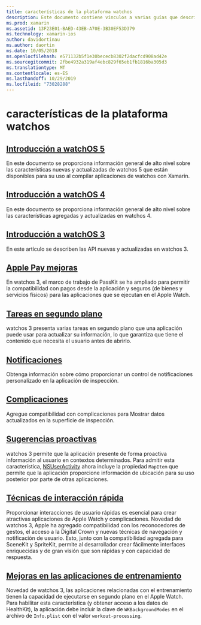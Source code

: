 ```yaml
---
title: características de la plataforma watchos
description: Este documento contiene vínculos a varias guías que describen características de la plataforma watchos como Apple Pay, notificaciones, complicaciones, sugerencias proactivas, aplicaciones de entrenamiento, etc.
ms.prod: xamarin
ms.assetid: 13F23E01-BAED-43EB-A70E-3B30EF53D379
ms.technology: xamarin-ios
author: davidortinau
ms.author: daortin
ms.date: 10/05/2018
ms.openlocfilehash: e571132b5f1e30bececb8302f2dacfcd908ad42e
ms.sourcegitcommit: 2fbe4932a319af4ebc829f65eb1fb1816ba305d3
ms.translationtype: MT
ms.contentlocale: es-ES
ms.lasthandoff: 10/29/2019
ms.locfileid: "73028288"
---
```

# <a name="watchos-platform-features"></a>características de la plataforma watchos

## <a name="introduction-to-watchos-5introduction-to-watchos5indexmd"></a>[Introducción a watchOS 5](introduction-to-watchos5/index.md)

En este documento se proporciona información general de alto nivel sobre las características nuevas y actualizadas de watchos 5 que están disponibles para su uso al compilar aplicaciones de watchos con Xamarin.

## <a name="introduction-to-watchos-4introduction-to-watchos4md"></a>[Introducción a watchOS 4](introduction-to-watchos4.md)

En este documento se proporciona información general de alto nivel sobre las características agregadas y actualizadas en watchos 4.

## <a name="introduction-to-watchos-3introduction-to-watchos3indexmd"></a>[Introducción a watchOS 3](introduction-to-watchos3/index.md)

En este artículo se describen las API nuevas y actualizadas en watchos 3.

## <a name="apple-pay-enhancementsioswatchosplatformapple-paymd"></a>[Apple Pay mejoras](~/ios/watchos/platform/apple-pay.md)

En watchos 3, el marco de trabajo de PassKit se ha ampliado para permitir la compatibilidad con pagos desde la aplicación y seguros (de bienes y servicios físicos) para las aplicaciones que se ejecutan en el Apple Watch.

## <a name="background-tasksioswatchosplatformbackground-tasksmd"></a>[Tareas en segundo plano](~/ios/watchos/platform/background-tasks.md)

watchos 3 presenta varias tareas en segundo plano que una aplicación puede usar para actualizar su información, lo que garantiza que tiene el contenido que necesita el usuario antes de abrirlo.

## <a name="notificationsnotificationsmd"></a>[Notificaciones](notifications.md)

Obtenga información sobre cómo proporcionar un control de notificaciones personalizado en la aplicación de inspección.

## <a name="complicationscomplicationsmd"></a>[Complicaciones](complications.md)

Agregue compatibilidad con complicaciones para Mostrar datos actualizados en la superficie de inspección.

## <a name="proactive-suggestionsioswatchosplatformproactive-suggestionsmd"></a>[Sugerencias proactivas](~/ios/watchos/platform/proactive-suggestions.md)

watchos 3 permite que la aplicación presente de forma proactiva información al usuario en contextos determinados. Para admitir esta característica, [NSUserActivity](https://developer.apple.com/reference/foundation/nsuseractivity) ahora incluye la propiedad `MapItem` que permite que la aplicación proporcione información de ubicación para su uso posterior por parte de otras aplicaciones.

## <a name="quick-interaction-techniquesioswatchosplatformquick-interaction-techniquesmd"></a>[Técnicas de interacción rápida](~/ios/watchos/platform/quick-interaction-techniques.md)

Proporcionar interacciones de usuario rápidas es esencial para crear atractivas aplicaciones de Apple Watch y complicaciones. Novedad de watchos 3, Apple ha agregado compatibilidad con los reconocedores de gestos, el acceso a la Digital Crown y nuevas técnicas de navegación y notificación de usuario. Esto, junto con la compatibilidad agregada para SceneKit y SpriteKit, permite al desarrollador crear fácilmente interfaces enriquecidas y de gran visión que son rápidas y con capacidad de respuesta.

## <a name="workout-app-enhancementsioswatchosplatformworkout-appsmd"></a>[Mejoras en las aplicaciones de entrenamiento](~/ios/watchos/platform/workout-apps.md)

Novedad de watchos 3, las aplicaciones relacionadas con el entrenamiento tienen la capacidad de ejecutarse en segundo plano en el Apple Watch. Para habilitar esta característica (y obtener acceso a los datos de HealthKit), la aplicación debe incluir la clave de `WKBackgroundModes` en el archivo de `Info.plist` con el valor `workout-processing`.
